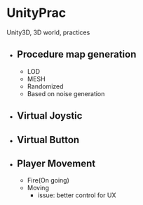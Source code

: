 # UnityPrac
Unity3D, 3D world, practices

- ## Procedure map generation
  - LOD
  - MESH
  - Randomized
  - Based on noise generation
- ## Virtual Joystic
- ## Virtual Button
- ## Player Movement
  - Fire(On going)
  - Moving
    - issue: better control for UX
    
    
  
